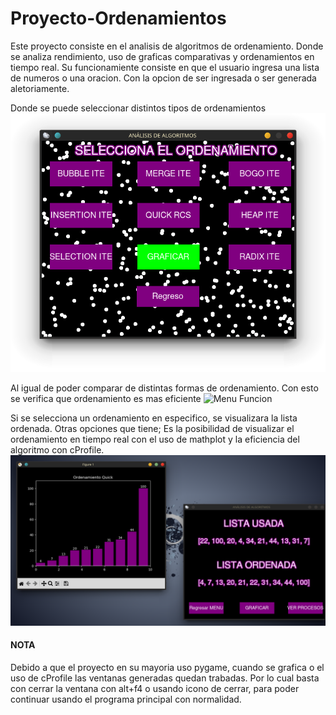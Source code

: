 # Proyecto-Ordenamientos
Este proyecto consiste en el analisis de algoritmos de ordenamiento. Donde se analiza rendimiento, uso de graficas comparativas y ordenamientos en tiempo real.
Su funcionamiente consiste en que el usuario ingresa una lista de numeros o una oracion. Con la opcion de ser ingresada o ser generada aletoriamente.

Donde se puede seleccionar distintos tipos de ordenamientos
![Menu Seleccion](preview/ventana_menu.png)

Al igual de poder comparar de distintas formas de ordenamiento. Con esto se verifica que ordenamiento es mas eficiente
![Menu Funcion](preview/entana_grafica.png)

Si se selecciona un ordenamiento en especifico, se visualizara la lista ordenada. Otras opciones que tiene; Es la posibilidad
de visualizar el ordenamiento en tiempo real con el uso de mathplot y la eficiencia del algoritmo con cProfile.
![Menu Final](preview/ventana_final.png)

#### NOTA
Debido a que el proyecto en su mayoria uso pygame, cuando se grafica o el uso de cProfile las ventanas generadas quedan trabadas. 
Por lo cual basta con cerrar la ventana con alt+f4 o usando icono de cerrar, para poder continuar usando el programa principal con normalidad.

